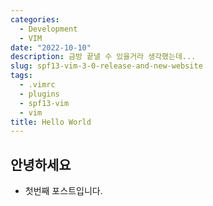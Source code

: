 ```yaml
---
categories:
  - Development
  - VIM
date: "2022-10-10"
description: 금방 끝낼 수 있을거라 생각했는데...
slug: spf13-vim-3-0-release-and-new-website
tags:
  - .vimrc
  - plugins
  - spf13-vim
  - vim
title: Hello World
---
```


## 안녕하세요

- 첫번째 포스트입니다.
